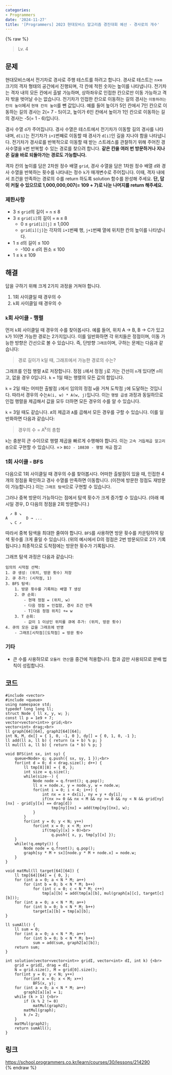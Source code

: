 ```yaml
---
categories:
- Programmers
date: '2024-11-27'
title: '[Programmers] 2023 현대모비스 알고리즘 경진대회 예선 - 경사로의 개수'
---
```


{% raw %}
> Lv. 4<br>

## 문제
현대모비스에서 전기차로 경사로 주행 테스트를 하려고 합니다. 경사로 테스트는  `n`×`m`  크기의 격자 형태의 공간에서 진행되며, 각 칸에 적힌 숫자는 높이를 나타냅니다. 전기차는 격자 내의 모든 칸에서 출발 가능하며, 상하좌우로 인접한 칸으로만 이동 가능하고 격자 밖을 벗어날 수는 없습니다. 전기차가 인접한 칸으로 이동하는 길의 경사는  `이동하려는 칸의 높이`에서  `현재 칸의 높이`를 뺀 값입니다. 예를 들어 높이가 5인 칸에서 7인 칸으로 이동하는 길의 경사는 2(= 7 - 5)이고, 높이가 6인 칸에서 높이가 1인 칸으로 이동하는 길의 경사는 -5(= 1 - 6)입니다.

경사 수열  `d`가 주어집니다. 경사 수열은 테스트에서 전기차가 이동할 길의 경사를 나타내며,  `d[i]`는 전기차가  `i+1`번째로 이동할 때 경사가  `d[i]`인 길을 지나야 함을 나타냅니다. 전기차가 경사로를 반복적으로 이동할 때 받는 스트레스를 관찰하기 위해 주어진 경사수열을  `k`번 반복할 수 있는 경로를 찾으려 합니다.  **같은 칸을 여러 번 방문하거나 지나온 길을 바로 되돌아가는 경로도 가능합니다.**

격자 칸의 높이를 담은 2차원 정수 배열  `grid`, 경사 수열을 담은 1차원 정수 배열  `d`와 경사 수열을 반복하는 횟수를 나타내는 정수  `k`가 매개변수로 주어집니다. 이때, 격자 내에서 조건을 만족하는 경로의 수를 return 하도록 solution 함수를 완성해 주세요.  **단, 답이 커질 수 있으므로 1,000,000,007(= 109  + 7)로 나눈 나머지를 return 해주세요.**

### 제한사항
-   3 ≤  `grid`의 길이 =  `n`  ≤ 8
-   3 ≤  `grid[i]`의 길이 =  `m`  ≤ 8
    -   0 ≤  `grid[i][j]`  ≤ 1,000
    -   `grid[i][j]`는 각자의  `i+1`번째 행,  `j+1`번째 열에 위치한 칸의 높이를 나타냅니다.
-   1 ≤  `d`의 길이 ≤ 100
    -   -100 ≤  `d`의 원소 ≤ 100
-   1 ≤  `k`  ≤ 109

## 해결
답을 구하기 위해 크게 2가지 과정을 거쳐야 합니다.
1. 1회 사이클일 때 경우의 수
2. `k`회 사이클일 때 경우의 수

### `k`회 사이클 - 행렬
먼저 `k`회 사이클일 때 경우의 수를 찾아봅시다. 예를 들어, 위치 A → B, B → C가 있고 `k`가 1이면 가능한 경로는 2가지입니다. 이를 일반화하면 각 위치들은 정점이며, 이동 가능한 방향은 간선으로 볼 수 있습니다. 즉, 단방향 `그래프`이며, 구하는 문제는 다음과 같습니다:
> 경로 길이가 k일 때, 그래프에서 가능한 경로의 수는?<br>

그래프를 인접 행렬 `A`로 저장합니다. 정점 `i`에서 정점 `j`로 가는 간선이 `n`개 있다면 `n`이고, 없을 경우 0입니다. `k` = 1일 때는 행렬의 모든 값의 합입니다.

`k` = 2일 때는 어떠한 출발점 `i`에서 임의의 정점 `w`을 거쳐 도착점 `j`에 도달하는 것입니다. 따라서 경우의 수는`A(i, w) * A(w, j)`입니다. 이는 `행렬 곱셈` 과정과 동일하므로 인접 행렬을 제곱해서 값을 모두 더하면 모든 경우의 수를 알 수 있습니다.

`k` = 3일 때도 같습니다. `A`의 제곱과 `A`를 곱해서 모든 경우를 구할 수 있습니다. 이를 일반화하면 다음과 같습니다:
> 경우의 수 = A<sup>k</sup>의 총합<br>

`k`는 충분히 큰 수이므로 행렬 제곱을 빠르게 수행해야 합니다. 이는 `고속 거듭제곱 알고리즘`으로 구현할 수 있습니다. => `BOJ - 10830 - 행렬 제곱` 참고<br>

### 1회 사이클 - BFS
다음으로 1회 사이클일 때 경우의 수를 찾아봅시다. 어떠한 출발점이 있을 때, 인접한 4개의 정점을 확인하고 경사 수열를 만족하면 이동합니다. (이전에 방문한 정점도 재방문이 가능합니다.) 이는 `그래프 탐색`으로 구현할 수 있습니다.

그러나 중복 방문이 가능하다는 점에서 탐색 횟수가 크게 증가할 수 있습니다. (아래 예시일 경우, D 다음의 정점을 2회 방문합니다.)
```
  ↗ B ↘
A        D → ...
  ↘ C ↗
```

따라서 중복 탐색을 최대한 줄여야 합니다. `BFS`를 사용하면 방문 횟수를 카운팅하여 탐색 횟수를 크게 줄일 수 있습니다. (위의 예시에서 D의 정점은 2번 방문되므로 2가 기록됩니다.) 최종적으로 도착점에는 방문한 횟수가 기록됩니다.

그래프 탐색 과정은 다음과 같습니다:
```
임의의 시작점 선택:
1. 큐 생성: (위치, 방문 횟수) 저장
2. 큐 추가: (시작점, 1)
3. BFS 탐색:
	1. 방문 횟수를 기록하는 배열 T 생성
	2. 큐 순회:
		- 현재 정점 = (위치, w)
		- 다음 정점 = 인접함, 경사 조건 만족
		- T[다음 정점 위치] += w
	3. T 순회:
		- 값이 1 이상인 위치를 큐에 추가: (위치, 방문 횟수)
4. 큐의 모든 값을 그래프에 반영
	- 그래프[시작점][도착점] = 방문 횟수
```

### 기타
- 큰 수를 사용하므로 `모듈러 연산`을 중간에 적용합니다. 합과 곱만 사용되므로 분배 법칙이 성립합니다.

## 코드
```
#include <vector>
#include <queue>
using namespace std;
typedef long long ll;
struct Node { ll x, y, w; };
const ll p = 1e9 + 7;
vector<vector<int>> grid;<br>
vector<int> drag;<br>
ll graph[64][64], graph2[64][64];
int N, M, dx[] = { 1, 0, -1, 0 }, dy[] = { 0, 1, 0, -1 };
ll add(ll a, ll b) { return (a + b) % p; }
ll mul(ll a, ll b) { return (a * b) % p; }

void BFS(int sx, int sy) {
    queue<Node> q; q.push({ sx, sy, 1 });<br>
    for(int d = 0; d < drag.size(); d++) {
        ll tmp[8][8] = { 0, };
        int size = q.size();
        while(size--) {
            Node node = q.front(); q.pop();
            ll x = node.x, y = node.y, w = node.w;
            for(int i = 0; i < 4; i++) {
                int nx = x + dx[i], ny = y + dy[i];
                if(nx >= 0 && nx < M && ny >= 0 && ny < N && grid[ny][nx] - grid[y][x] == drag[d])
                    tmp[ny][nx] = add(tmp[ny][nx], w);
            }
        }
        for(int y = 0; y < N; y++)
            for(int x = 0; x < M; x++)
                if(tmp[y][x] > 0)<br>
                    q.push({ x, y, tmp[y][x] });
    }
    while(!q.empty()) {
        Node node = q.front(); q.pop();
        graph[sy * M + sx][node.y * M + node.x] = node.w;
    }
}

void matMul(ll target[64][64]) {
	ll tmp[64][64] = { 0, };
	for (int a = 0; a < N * M; a++)
		for (int b = 0; b < N * M; b++)
			for (int c = 0; c < N * M; c++)
				tmp[a][b] = add(tmp[a][b], mul(graph[a][c], target[c][b]));
	for (int a = 0; a < N * M; a++)
		for (int b = 0; b < N * M; b++)
			target[a][b] = tmp[a][b];
}

ll sumAll() {
    ll sum = 0;
    for (int a = 0; a < N * M; a++)
		for (int b = 0; b < N * M; b++)
			sum = add(sum, graph2[a][b]);
    return sum;
}

int solution(vector<vector<int>> gridI, vector<int> dI, int k) {<br>
    grid = gridI, drag = dI;
    N = grid.size(), M = grid[0].size();
    for(int y = 0; y < N; y++)
        for(int x = 0; x < M; x++)
            BFS(x, y);
    for (int a = 0; a < N * M; a++)
        graph2[a][a] = 1;
    while (k > 1) {<br>
		if (k % 2 != 0)
            matMul(graph2);
		matMul(graph);
		k /= 2;
	}
	matMul(graph2);
    return sumAll();
}
```

## 링크
https://school.programmers.co.kr/learn/courses/30/lessons/214290<br>
{% endraw %}